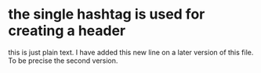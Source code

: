 # the single hashtag is used for creating a header
this is just plain text.
I have added this new line on a later version of this file. To be precise the second version. 
